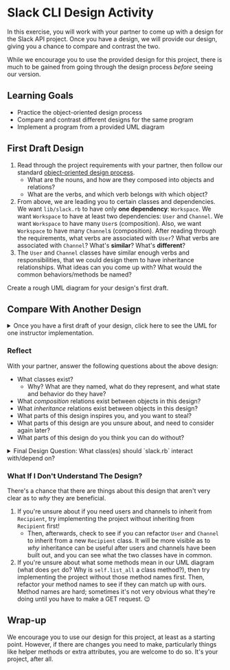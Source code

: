 # Slack CLI Design Activity

In this exercise, you will work with your partner to come up with a design for the Slack API project. Once you have a design, we will provide our design, giving you a chance to compare and contrast the two.

While we encourage you to use the provided design for this project, there is much to be gained from going through the design process _before_ seeing our version.

## Learning Goals

- Practice the object-oriented design process
- Compare and contrast different designs for the same program
- Implement a program from a provided UML diagram

## First Draft Design

1. Read through the project requirements with your partner, then follow our standard [object-oriented design process](https://github.com/Ada-Developers-Academy/textbook-curriculum/blob/master/02-intermediate-ruby/oo-design.md).
    - What are the nouns, and how are they composed into objects and relations?
    - What are the verbs, and which verb belongs with which object?
2. From above, we are leading you to certain classes and dependencies. We want `lib/slack.rb` to have only **one dependency**: `Workspace`. We want `Workspace` to have at least two dependencies: `User` and `Channel`. We want `Workspace` to have many `User`s (composition). Also, we want `Workspace` to have many `Channel`s (composition). After reading through the requirements, what verbs are associated with `User`? What verbs are associated with `Channel`? What's **similar**? What's **different**?
3. The `User` and `Channel` classes have similar enough verbs and responsibilities, that we could design them to have inheritance relationships. What ideas can you come up with? What would the common behaviors/methods be named?

Create a rough UML diagram for your design's first draft.

## Compare With Another Design

<details>
<summary>Once you have a first draft of your design, click here to see the UML for one instructor implementation.</summary>

![Instructor Design](images/instructor-design.png)

Note that only public methods and attributes are shown.

<!-- https://www.draw.io/#G15pbTY4VOpswPf_TqNqy7ea-PYsPUmg6L -->

</details>

### Reflect

With your partner, answer the following questions about the above design:

- What classes exist?
  - Why? What are they named, what do they represent, and what state and behavior do they have?
- What _composition_ relations exist between objects in this design?
- What _inheritance_ relations exist between objects in this design?
- What parts of this design inspires you, and you want to steal?
- What parts of this design are you unsure about, and need to consider again later?
- What parts of this design do you think you can do without?

<details>

  <summary>Final Design Question: What class(es) should `slack.rb` interact with/depend on?</summary>

`slack.rb` should only interact with one class, `Workspace`.

We want to minimize the number of classes it depends on if possible.

The `slack.rb` file should not create, call, or use the `User`, `Channel`, or `Recipient` classes at all. The `slack.rb` file should mainly be interacting with the instance of `Workspace` created in the line `workspace = Workspace.new`. All `User`-related information that `slack.rb` receives should be returned from calling a method defined in the `Workspace` class.

</details>

### What If I Don't Understand The Design?

There's a chance that there are things about this design that aren't very clear as to _why_ they are beneficial.

1. If you're unsure about if you need users and channels to inherit from `Recipient`, try implementing the project without inheriting from `Recipient` first!
    - Then, afterwards, check to see if you can refactor `User` and `Channel` to inherit from a new `Recipient` class. It will be more visible as to _why_ inheritance can be useful after users and channels have been built out, and you can see what the two classes have in common.
1. If you're unsure about what some methods mean in our UML diagram (what does `get` do? Why is `self.list_all` a class method?), then try implementing the project without those method names first. Then, refactor your method names to see if they can match up with ours. Method names are hard; sometimes it's not very obvious what they're doing until you have to make a GET request. 😉

## Wrap-up

We encourage you to use our design for this project, at least as a starting point. However, if there are changes you need to make, particularly things like helper methods or extra attributes, you are welcome to do so. It's your project, after all.
